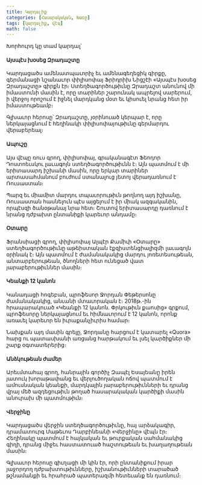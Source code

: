 ```yaml
---
title: Կարդալիք
categories: [Հասարակական, Խառը]
tags: [կարդալիք, վէպ]
math: false
---
```


Խորհուրդ կը տամ կարդալ՝

#### **Այսպէս խօսեց Զրադաշտը**

Կարդացածս ամենատպաւորիչ եւ ամենագեղեցիկ գիրքը, գերմանացի նշանաւոր փիլիսոփայ Ֆրիդրիխ Նիցշէի «Այսպէս խօսեց Զրադաշտը» գիրքն էր։ Ստեղծագործութիւնը Զրադաշտ անունով մի իմաստունի մասին է, որը տարիներ շարունակ ապրելով սարերում, ի վերջոյ որոշում է իջնել մարդկանց մօտ եւ կիսուել նրանց հետ իր իմաստութեամբ։

Գլխաւոր հերոսը՝ Զրադաշտը, յօրինուած կերպար է, որը ներկայացնում է հեղինակի փիլիսոփայութիւնը գերմարդու վերաբերեալ։

#### **Ապուշը**

Այս վէպը ռուս գրող, փիլիսոփայ, գրականագէտ Ֆեոդոր Դոստոեւսկու լաւագոյն ստեղծագործութիւնն է։ Այն պատմում է մի երիտասարդ իշխանի մասին, որը երկար տարիներ արտասահմանում բուժում ստանալուց յետոյ վերադառնում է Ռուսաստան։

Պարզ եւ միամիտ մարդու տպաւորութիւն թողնող այդ իշխանը, Ռուսաստան հասնելուն պէս այցելում է իր միակ ազգականին, որպէսզի ծանօթանայ նրա հետ։ Շուտով երիտասարդը դառնում է նրանց դժբախտ ընտանիքի կարեւոր անդամը։

#### **Օտարը**

Ֆրանսիացի գրող, փիլիսոփայ Ալպէր Քամիւի «Օտարը» ստեղծագործութիւնը աթեիստական էքզիստենցիալիզմի լաւագոյն օրինակ է։ Այն պատմում է ժամանակակից մարդու յոռետեսութեան, անտարբերութեան, ծնողների հետ ունեցած վատ յարաբերութիւններ մասին։

#### **Կեանքի 12 կանոն**

Կանադացի հոգեբան, պրոֆեսոր Ջորդան Փեթերսոնը ժամանակակից, անւանի մտաւորական է։ 2018թ.-ին հրապարակուած «Կեանքի 12 կանոն. Փրկութիւն քաոսից» գրքում, պրոֆեսորը ներկայացնում եւ հիմնաւորում է 12 կանոն, որոնք առաւել կարեւոր են իւրաքանչիւրիս համար։

Նախքան այդ մասին գրելը, Ջորդանը հարցում է կատարել «Quora» հարց ու պատասխանի առցանց հարթակում եւ լսել կարծիքներ մի շարք օգտատերերից։

#### **Անձկութեան ժամեր**

Արեւմտահայ գրող, հանրային գործիչ Զապէլ Եսայեանը իրեն յատուկ խորաթափանց եւ վերլուծողական ոճով պատմում է ամուսնական կեանքի, մարդկային յարաբերութիւնների եւ դրանց վրայ մեծ ազդեցութիւն թողած հասարակական կարծիքի մասին անուրախ մի պատմութիւն։

#### **Վերջինը**

Կարդացածս վերջին ստեղծագործութիւնը, հայ արձակագիր, դրամատուրգ Մաթեւոս Դարբինեանի «Վերջինը» վէպն էր։ Հեղինակը պատմում է հայկական եւ թուրքական սահմանակից գիղի, դրանց միջեւ հաստատուած հաշտութեան եւ խաղաղութեան մասին։

Գլխաւոր հերոսը գիւղացի մի կին էր, որի ընտանիքում իրար յաջորդող դժբախտութիւնները, իշխանութիւնների տարածած թշնամանքի եւ հրահրած պատերազմի հետեւանք են դառնում։

